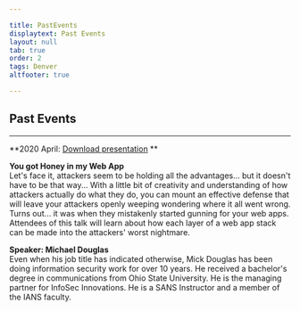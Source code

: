 ```yaml
---

title: PastEvents
displaytext: Past Events
layout: null
tab: true
order: 2
tags: Denver
altfooter: true

---
```


## Past Events
<hr>

**2020 April:  [Download presentation](zz_presentations_2020_04.pdf) **

**You got Honey in my Web App** <br>
Let's face it, attackers seem to be holding all the advantages... but it doesn't have to be that way... With a little bit of creativity and understanding of how attackers actually do what they do, you can mount an effective defense that will leave your attackers openly weeping wondering where it all went wrong. Turns out... it was when they mistakenly started gunning for your web apps. Attendees of this talk will learn about how each layer of a web app stack can be made into the attackers' worst nightmare.

**Speaker:  Michael Douglas** <br>
Even when his job title has indicated otherwise, Mick Douglas has been doing information security work for over 10 years. He received a bachelor's degree in communications from Ohio State University. He is the managing partner for InfoSec Innovations. He is a SANS Instructor and a member of the IANS faculty.